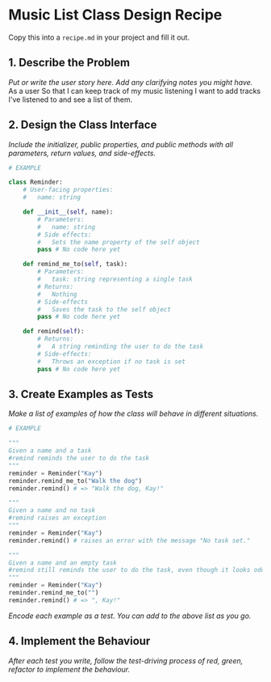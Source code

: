 # Music List Class Design Recipe

Copy this into a `recipe.md` in your project and fill it out.

## 1. Describe the Problem

_Put or write the user story here. Add any clarifying notes you might have._
As a user
So that I can keep track of my music listening
I want to add tracks I've listened to and see a list of them.

## 2. Design the Class Interface

_Include the initializer, public properties, and public methods with all parameters, return values, and side-effects._

```python
# EXAMPLE

class Reminder:
    # User-facing properties:
    #   name: string

    def __init__(self, name):
        # Parameters:
        #   name: string
        # Side effects:
        #   Sets the name property of the self object
        pass # No code here yet

    def remind_me_to(self, task):
        # Parameters:
        #   task: string representing a single task
        # Returns:
        #   Nothing
        # Side-effects
        #   Saves the task to the self object
        pass # No code here yet

    def remind(self):
        # Returns:
        #   A string reminding the user to do the task
        # Side-effects:
        #   Throws an exception if no task is set
        pass # No code here yet
```

## 3. Create Examples as Tests

_Make a list of examples of how the class will behave in different situations._

``` python
# EXAMPLE

"""
Given a name and a task
#remind reminds the user to do the task
"""
reminder = Reminder("Kay")
reminder.remind_me_to("Walk the dog")
reminder.remind() # => "Walk the dog, Kay!"

"""
Given a name and no task
#remind raises an exception
"""
reminder = Reminder("Kay")
reminder.remind() # raises an error with the message "No task set."

"""
Given a name and an empty task
#remind still reminds the user to do the task, even though it looks odd
"""
reminder = Reminder("Kay")
reminder.remind_me_to("")
reminder.remind() # => ", Kay!"
```

_Encode each example as a test. You can add to the above list as you go._

## 4. Implement the Behaviour

_After each test you write, follow the test-driving process of red, green, refactor to implement the behaviour._


